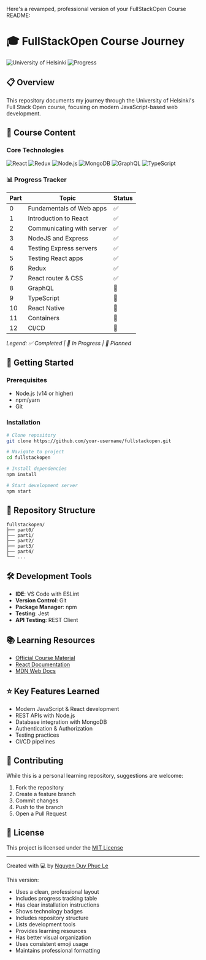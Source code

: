 Here's a revamped, professional version of your FullStackOpen Course README:

# 🎓 FullStackOpen Course Journey

![University of Helsinki](https://img.shields.io/badge/University%20of%20Helsinki-Full%20Stack%20Open-blue)
![Progress](https://img.shields.io/badge/Progress-5%2F13%20Parts-green)

## 📋 Overview

This repository documents my journey through the University of Helsinki's Full Stack Open course, focusing on modern JavaScript-based web development.

## 🎯 Course Content

### Core Technologies

![React](https://img.shields.io/badge/-React-61DAFB?logo=react&logoColor=black)
![Redux](https://img.shields.io/badge/-Redux-764ABC?logo=redux&logoColor=white)
![Node.js](https://img.shields.io/badge/-Node.js-339933?logo=node.js&logoColor=white)
![MongoDB](https://img.shields.io/badge/-MongoDB-47A248?logo=mongodb&logoColor=white)
![GraphQL](https://img.shields.io/badge/-GraphQL-E10098?logo=graphql&logoColor=white)
![TypeScript](https://img.shields.io/badge/-TypeScript-3178C6?logo=typescript&logoColor=white)

### 📊 Progress Tracker

| Part | Topic                     | Status |
| ---- | ------------------------- | ------ |
| 0    | Fundamentals of Web apps  | ✅     |
| 1    | Introduction to React     | ✅     |
| 2    | Communicating with server | ✅     |
| 3    | NodeJS and Express        | ✅     |
| 4    | Testing Express servers   | ✅     |
| 5    | Testing React apps        | ✅     |
| 6    | Redux                     | ✅     |
| 7    | React router & CSS        | ✅     |
| 8    | GraphQL                   | 📝     |
| 9    | TypeScript                | 📝     |
| 10   | React Native              | 📝     |
| 11   | Containers                | 📝     |
| 12   | CI/CD                     | 📝     |

_Legend: ✅ Completed | 🔄 In Progress | 📝 Planned_

## 🚀 Getting Started

### Prerequisites

- Node.js (v14 or higher)
- npm/yarn
- Git

### Installation

```bash
# Clone repository
git clone https://github.com/your-username/fullstackopen.git

# Navigate to project
cd fullstackopen

# Install dependencies
npm install

# Start development server
npm start
```

## 📁 Repository Structure

```
fullstackopen/
├── part0/
├── part1/
├── part2/
├── part3/
├── part4/
└── ...
```

## 🛠️ Development Tools

- **IDE**: VS Code with ESLint
- **Version Control**: Git
- **Package Manager**: npm
- **Testing**: Jest
- **API Testing**: REST Client

## 📚 Learning Resources

- [Official Course Material](https://fullstackopen.com/)
- [React Documentation](https://reactjs.org/)
- [MDN Web Docs](https://developer.mozilla.org/)

## ⭐ Key Features Learned

- Modern JavaScript & React development
- REST APIs with Node.js
- Database integration with MongoDB
- Authentication & Authorization
- Testing practices
- CI/CD pipelines

## 🤝 Contributing

While this is a personal learning repository, suggestions are welcome:

1. Fork the repository
2. Create a feature branch
3. Commit changes
4. Push to the branch
5. Open a Pull Request

## 📄 License

This project is licensed under the [MIT License](LICENSE)

---

Created with 💻 by [Nguyen Duy Phuc Le](https://github.com/lenguyenduyphuc)

This version:

- Uses a clean, professional layout
- Includes progress tracking table
- Has clear installation instructions
- Shows technology badges
- Includes repository structure
- Lists development tools
- Provides learning resources
- Has better visual organization
- Uses consistent emoji usage
- Maintains professional formatting
